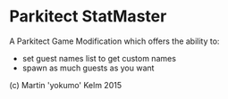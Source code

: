 # Parkitect StatMaster

A Parkitect Game Modification which offers the ability to:
* set guest names list to get custom names
* spawn as much guests as you want

(c) Martin 'yokumo' Kelm 2015